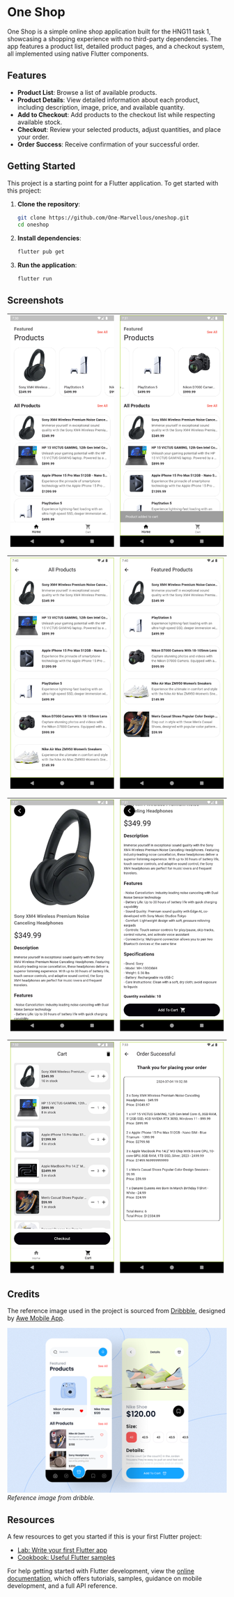 
# One Shop

One Shop is a simple online shop application built for the HNG11 task 1, showcasing a shopping experience with no third-party dependencies. The app features a product list, detailed product pages, and a checkout system, all implemented using native Flutter components.

## Features

- **Product List**: Browse a list of available products.
- **Product Details**: View detailed information about each product, including description, image, price, and available quantity.
- **Add to Checkout**: Add products to the checkout list while respecting available stock.
- **Checkout**: Review your selected products, adjust quantities, and place your order.
- **Order Success**: Receive confirmation of your successful order.

## Getting Started

This project is a starting point for a Flutter application. To get started with this project:

1. **Clone the repository**:

   ```bash
   git clone https://github.com/One-Marvellous/oneshop.git
   cd oneshop
   ```

2. **Install dependencies**:

   ```bash
   flutter pub get
   ```

3. **Run the application**:

   ```bash
   flutter run
   ```

## Screenshots

| ![Image 1](lib/assets/screenshots/main_screen.png) | ![Image 2](lib/assets/screenshots/product_added_to_cart.png) |
|:------------------------------------------:|:------------------------------------------:|

| ![Image 1](lib/assets/screenshots/view_all_products.png) | ![Image 2](lib/assets/screenshots/view_featured_products.png) |
|:------------------------------------------:|:------------------------------------------:|

| ![Image 1](lib/assets/screenshots/view_product_1.png) | ![Image 2](lib/assets/screenshots/view_product_2.png) |
|:------------------------------------------:|:------------------------------------------:|

| ![Image 1](lib/assets/screenshots/view_cart.png) | ![Image 2](lib/assets/screenshots/order_successful.png) |
|:------------------------------------------:|:------------------------------------------:|

## Credits

The reference image used in the project is sourced from [Dribbble](https://dribbble.com/shots/20759854-Shoe-store-ios-app), designed by [Awe Mobile App](https://dribbble.com/awe_mobileapp).

![Product Details](lib/assets/images/ref_image.png)
*Reference image from dribble.*

## Resources

A few resources to get you started if this is your first Flutter project:

- [Lab: Write your first Flutter app](https://docs.flutter.dev/get-started/codelab)
- [Cookbook: Useful Flutter samples](https://docs.flutter.dev/cookbook)

For help getting started with Flutter development, view the [online documentation](https://docs.flutter.dev/), which offers tutorials, samples, guidance on mobile development, and a full API reference.

